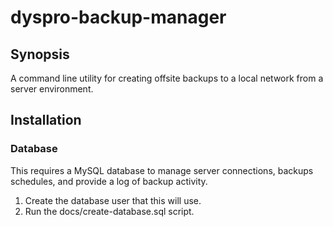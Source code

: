 # dyspro-backup-manager

## Synopsis
A command line utility for creating offsite backups to a local network from a server environment.

## Installation

### Database

This requires a MySQL database to manage server connections, backups schedules, and provide a log of backup activity.

1.  Create the database user that this will use.
2.  Run the docs/create-database.sql script.